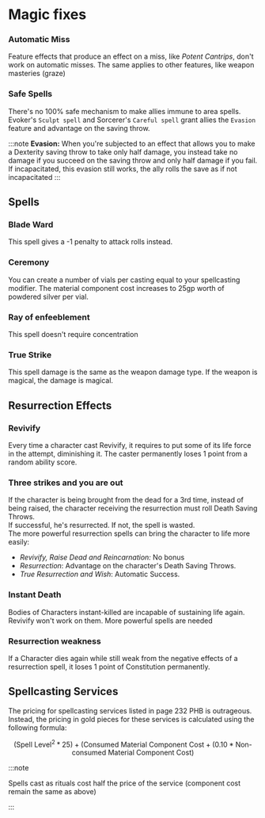 # Magic fixes

### Automatic Miss  

Feature effects that produce an effect on a miss, like *Potent Cantrips*, don't work on automatic misses. The same applies to other features, like weapon masteries (graze)

### Safe Spells  

There's no 100% safe mechanism to make allies immune to area spells. Evoker's `Sculpt spell` and Sorcerer's `Careful spell` grant allies the `Evasion` feature and advantage on the saving throw.

:::note
**Evasion:** When you're subjected to an effect that allows you to make a Dexterity saving throw to take only half damage, you instead take no damage if you succeed on the saving throw and only half damage if you fail. If incapacitated, this evasion still works, the ally rolls the save as if not incapacitated
:::

## Spells


### Blade Ward

This spell gives a -1 penalty to attack rolls instead.

### Ceremony

You can create a number of vials per casting equal to your spellcasting modifier. The material component cost increases to 25gp worth of powdered silver per vial.

### Ray of enfeeblement

This spell doesn't require concentration  

### True Strike

This spell damage is the same as the weapon damage type. If the weapon is magical, the damage is magical.


## Resurrection Effects

### Revivify

Every time a character cast Revivify, it requires to put some of its life force in the attempt, diminishing it. The caster permanently loses 1 point from a random ability score.  

### Three strikes and you are out

If the character is being brought from the dead for a 3rd time, instead of being raised, the character receiving the resurrection must roll Death Saving Throws.  
If successful, he's resurrected. If not, the spell is wasted.  
The more powerful resurrection spells can bring the character to life more easily:  
- *Revivify, Raise Dead and Reincarnation:* No bonus  
- *Resurrection*: Advantage on the character's Death Saving Throws.  
- *True Resurrection and Wish*: Automatic Success.

### Instant Death

Bodies of Characters instant-killed are incapable of sustaining life again. Revivify won't work on them. More powerful spells are needed

### Resurrection weakness

If a Character dies again while still weak from the negative effects of a resurrection spell, it loses 1 point of Constitution permanently.  

## Spellcasting Services  
The pricing for spellcasting services listed in page 232 PHB is outrageous.  
Instead, the pricing in gold pieces for these services is calculated using the following formula:  

$$
(\text{Spell Level}^2 * 25) + (\text{Consumed Material Component Cost} + (0.10 * \text{Non-consumed Material Component Cost})
$$

:::note

Spells cast as rituals cost half the price of the service (component cost remain the same as above)  

:::
